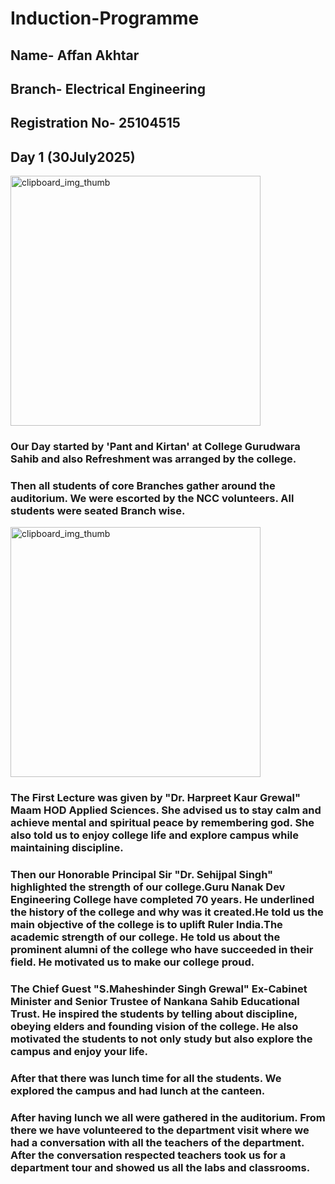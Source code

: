 # **Induction-Programme**
## Name- Affan Akhtar 
## Branch- Electrical Engineering 
## Registration No- 25104515
## **Day 1 (30July2025)** 
 <img width="400" height="400" alt="clipboard_img_thumb" src="https://github.com/user-attachments/assets/a8fbb298-c0c8-4f3b-ae29-5fda31570a3f" />

### Our Day started by 'Pant and Kirtan' at College Gurudwara Sahib and also Refreshment was arranged by the college.
### Then all students of core Branches gather around the auditorium. We were escorted by the NCC volunteers. All students were seated Branch wise.
 <img width="400" height="400" alt="clipboard_img_thumb" src="https://github.com/user-attachments/assets/3e13243f-2aed-420b-83f9-6db420c7238e" />

### The First Lecture was given by "**Dr. Harpreet Kaur Grewal**" Maam HOD Applied Sciences. She advised us to stay calm and achieve mental and spiritual peace by remembering god. She also told us to enjoy college life and explore campus while maintaining discipline.
### Then our Honorable Principal Sir "**Dr. Sehijpal Singh**" highlighted the strength of our college.Guru Nanak Dev Engineering College have completed 70 years. He underlined the history of the college and why was it created.He told us the main objective of the college is to uplift Ruler India.The academic strength of our college. He told us about the prominent alumni of the college who have succeeded in their field. He motivated us to make our college proud. 

### The Chief Guest "**S.Maheshinder Singh Grewal**" Ex-Cabinet Minister and Senior Trustee of Nankana Sahib Educational Trust. He inspired the students by telling about discipline, obeying elders and founding vision of the college. He also motivated the students to not only study but also explore the campus and enjoy your life.
### After that there was lunch time for all the students. We explored the campus and had lunch at the canteen.
### After having lunch we all were gathered in the auditorium. From there we have volunteered to the department visit where we had a conversation with all the teachers of the department. After the conversation respected teachers took us for a department tour and showed us all the labs and classrooms.
